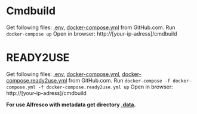 # Cmdbuild
Get following files: [.env](https://github.com/garudaru/cmdbuild/blob/master/.env), [docker-compose.yml](https://github.com/garudaru/cmdbuild/blob/master/docker-compose.yml) from GitHub.com.
Run 
`docker-compose up`
Open  in browser: http://[your-ip-adress]/cmdbuild

# READY2USE
Get following files: [.env](https://github.com/garudaru/cmdbuild/blob/master/.env), [docker-compose.yml](https://github.com/garudaru/cmdbuild/blob/master/docker-compose.yml), [docker-compose.ready2use.yml](https://github.com/garudaru/cmdbuild/blob/master/docker-compose.ready2use.yml) from GitHub.com.
Run 
`docker-compose -f docker-compose.yml -f docker-compose.ready2use.yml up`
Open  in browser: http://[your-ip-adress]/cmdbuild

**For use Alfresco with metadata get directory [.data](https://github.com/garudaru/cmdbuild).**

